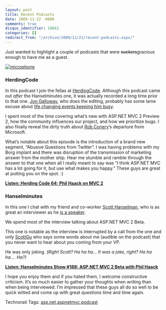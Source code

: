 ```yaml
---
layout: post
title: Recent Podcasts
date: 2009-11-22 -0800
comments: true
disqus_identifier: 18662
categories: []
redirect_from: "/archive/2009/11/21/recent-podcasts.aspx/"
---
```


Just wanted to highlight a couple of podcasts that were
~~suckers~~gracious enough to have me as a guest.

[![microphone](http://haacked.com/images/haacked_com/WindowsLiveWriter/RecentPodcasts_12E66/microphone_3.jpg "microphone")](http://www.sxc.hu/photo/1188223 "Microphone with filter - by kpeterson")

### HerdingCode

In this podcast I join the fellas at
[HerdingCode](http://herdingcode.com/ "HerdingCode"). Although this
podcast came out *after* the Hanselminutes one, it was actually recorded
a long time prior to that one. [Jon
Galloway](http://weblogs.asp.net/jgalloway "Jon Galloway's Blog"), who
does the editing, probably has some lame excuse about [life changing
events keeping him
busy](http://www.hanselman.com/blog/OurLittleTeamIsGrowingWelcomeToJonGallowayAndPeteBrown.aspx "Life changing events").

I spent most of the time covering what’s new with ASP.NET MVC 2 Preview
2, how the community influences our project, and how we prioritize bugs.
I also finally reveal the dirty truth about [Rob
Conery](http://blog.wekeroad.com/ "Rob Conery's Blog")’s departure from
Microsoft.

What’s notable about this episode is the introduction of a brand new
segment, “Abusive Questions from Twitter”. I was having problems with my
Borg implant and there was disruption of the transmission of marketing
answer from the mother ship. Hear me stumble and ramble through the
answer to that one when all I really meant to say was “I think ASP.NET
MVC has a lot going for it, but use what makes you happy.” These guys
are great at putting you on the spot. :)

[**Listen: Herding Code 64: Phil Haack on MVC
2**](http://herdingcode.com/?p=222 "Herding Code 64")

### Hanselminutes

In this one I chat with my friend and co-worker [Scott
Hanselman](http://hanselman.com/blog/ "Scott Hanselman's blog"), who is
as great an interviewer as he [is a
speaker](http://microsoftpdc.com/Sessions/FT59 "ASP.NET MVC 2: Ninjas Still on Fire Black Belt Tips").

We spend most of the interview talking about ASP.NET MVC 2 Beta.

This one is notable as the interview is interrupted by a call from the
one and only
[ScottGu](http://weblogs.asp.net/scottgu "Scott Guthrie's Blog") who
says some words about me (audible on the podcast) that you never want to
hear about you coming from your VP.

He was only joking. (*Right Scott? Ha ha ha… It was a joke, right? Ha ha
ha…. Ha?)*

[**Listen: Hanselminutes Show \#188: ASP.NET MVC 2 Beta with Phil
Haack**](http://hanselminutes.com/default.aspx?showID=206 "Hanselminutes show 188")

I hope you enjoy them and if you hated them, I welcome constructive
criticism. It’s so much easier to gather your thoughts when writing than
when being interviewed. I’m impressed that these guys all do so well to
be quick witted and come up with great questions time and time again.

Technorati Tags:
[asp.net](http://technorati.com/tags/asp.net),[aspnetmvc](http://technorati.com/tags/aspnetmvc),[podcast](http://technorati.com/tags/podcast)

